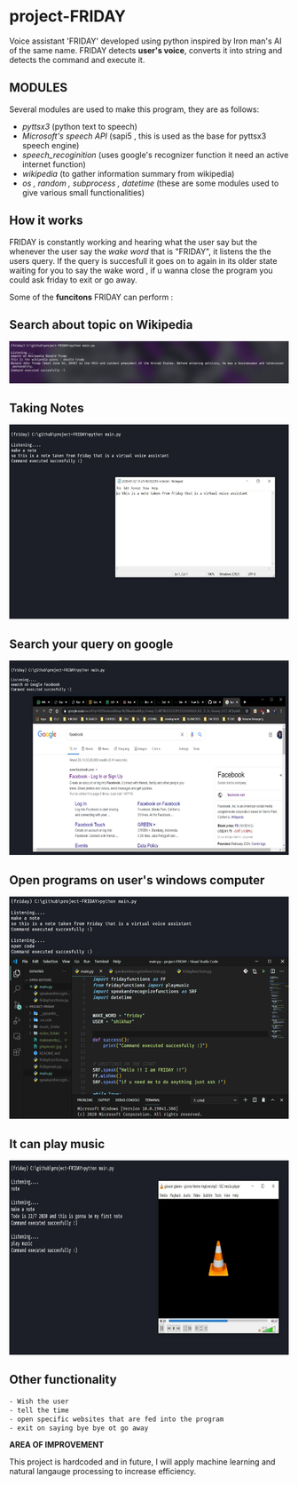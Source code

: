 # project-FRIDAY
Voice assistant 'FRIDAY' developed using python inspired by Iron man's AI of the same name. 
FRIDAY detects **user's voice**, converts it into string and detects the command and execute it.


## MODULES 
Several modules are used to make this program, they are as follows:
- *pyttsx3* (python text to speech)
- *Microsoft's speech API* (sapi5 , this is used as the base for pyttsx3 speech engine) 
- *speech_recoginition* (uses google's recognizer function it need an active internet function)
- *wikipedia* (to gather information summary from wikipedia)
- *os , random , subprocess , datetime* (these are some modules used to give various small functionalities)

## How it works 
FRIDAY is constantly working and hearing what the user say but the whenever the user say the *wake word* that is "FRIDAY", it listens the the users query.
If the query is succesfull it goes on to again in its older state waiting for you to say the wake word , if u wanna close the program you could ask friday to exit or go away.

Some of the **funcitons** FRIDAY can perform : 
  
  ## Search about topic on Wikipedia
  <img src ="images/wikipedia.jpg">
  
  ## Taking Notes 
  <img src ="images/makeanote.jpg" height =350>
  
  ## Search your query on google
  <img src ="images/searchongoogle.jpg" height = 350>
  
  ## Open programs on user's windows computer
  <img src ="images/openpropgrams.jpg" height = 400>
  
  ## It can play music
  <img src ="images/playmusic.jpg" height = 350>
  
  ## Other functionality
    - Wish the user 
    - tell the time
    - open specific websites that are fed into the program
    - exit on saying bye bye ot go away


  
**AREA OF IMPROVEMENT**

This project is hardcoded and in future, I will apply machine learning and natural langauge processing to increase efficiency.




